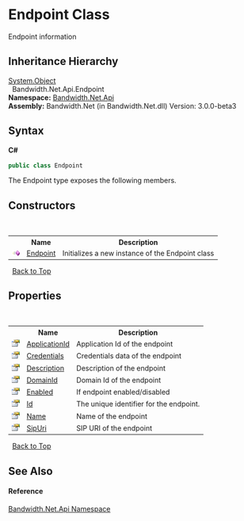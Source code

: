 ﻿# Endpoint Class
 

Endpoint information


## Inheritance Hierarchy
<a href="http://msdn2.microsoft.com/en-us/library/e5kfa45b" target="_blank">System.Object</a><br />&nbsp;&nbsp;Bandwidth.Net.Api.Endpoint<br />
**Namespace:**&nbsp;<a href ="N_Bandwidth_Net_Api.md">Bandwidth.Net.Api</a><br />**Assembly:**&nbsp;Bandwidth.Net (in Bandwidth.Net.dll) Version: 3.0.0-beta3

## Syntax

**C#**<br />
``` C#
public class Endpoint
```

The Endpoint type exposes the following members.


## Constructors
&nbsp;<table><tr><th></th><th>Name</th><th>Description</th></tr><tr><td>![Public method](media/pubmethod.gif "Public method")</td><td><a href ="M_Bandwidth_Net_Api_Endpoint__ctor.md">Endpoint</a></td><td>
Initializes a new instance of the Endpoint class</td></tr></table>&nbsp;
<a href="#endpoint-class">Back to Top</a>

## Properties
&nbsp;<table><tr><th></th><th>Name</th><th>Description</th></tr><tr><td>![Public property](media/pubproperty.gif "Public property")</td><td><a href ="P_Bandwidth_Net_Api_Endpoint_ApplicationId.md">ApplicationId</a></td><td>
Application Id of the endpoint</td></tr><tr><td>![Public property](media/pubproperty.gif "Public property")</td><td><a href ="P_Bandwidth_Net_Api_Endpoint_Credentials.md">Credentials</a></td><td>
Credentials data of the endpoint</td></tr><tr><td>![Public property](media/pubproperty.gif "Public property")</td><td><a href ="P_Bandwidth_Net_Api_Endpoint_Description.md">Description</a></td><td>
Description of the endpoint</td></tr><tr><td>![Public property](media/pubproperty.gif "Public property")</td><td><a href ="P_Bandwidth_Net_Api_Endpoint_DomainId.md">DomainId</a></td><td>
Domain Id of the endpoint</td></tr><tr><td>![Public property](media/pubproperty.gif "Public property")</td><td><a href ="P_Bandwidth_Net_Api_Endpoint_Enabled.md">Enabled</a></td><td>
If endpoint enabled/disabled</td></tr><tr><td>![Public property](media/pubproperty.gif "Public property")</td><td><a href ="P_Bandwidth_Net_Api_Endpoint_Id.md">Id</a></td><td>
The unique identifier for the endpoint.</td></tr><tr><td>![Public property](media/pubproperty.gif "Public property")</td><td><a href ="P_Bandwidth_Net_Api_Endpoint_Name.md">Name</a></td><td>
Name of the endpoint</td></tr><tr><td>![Public property](media/pubproperty.gif "Public property")</td><td><a href ="P_Bandwidth_Net_Api_Endpoint_SipUri.md">SipUri</a></td><td>
SIP URI of the endpoint</td></tr></table>&nbsp;
<a href="#endpoint-class">Back to Top</a>

## See Also


#### Reference
<a href ="N_Bandwidth_Net_Api.md">Bandwidth.Net.Api Namespace</a><br />